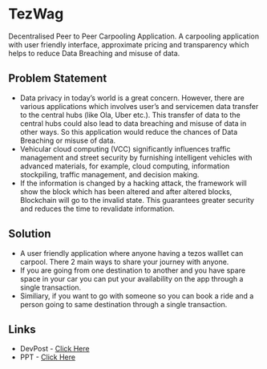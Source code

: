 # TezWag
Decentralised Peer to Peer Carpooling Application. A carpooling application with user friendly interface, approximate pricing and transparency which helps to reduce Data Breaching and misuse of data.

## Problem Statement
* Data privacy in today’s world is a great concern. However, there are various applications which involves user’s and servicemen data transfer to the central hubs (like Ola, Uber etc.). This transfer of data to the central hubs could also lead to data breaching and misuse of data in other ways. So this application would reduce the chances of Data Breaching or misuse of data.
* Vehicular cloud computing (VCC) significantly influences traffic management and street security by furnishing intelligent vehicles with advanced materials, for example, cloud computing, information stockpiling, traffic management, and decision making.
* If the information is changed by a hacking attack, the framework will show the block which has been altered and after altered blocks, Blockchain will go to the invalid state. This guarantees greater security and reduces the time to revalidate information.
## Solution
*  A user friendly application where anyone having a tezos walllet can carpool. There 2 main ways to share your journey with anyone.
* If you are going from one destination to another and you have spare space in your car you can put your availability on the app through a single transaction.
* Similiary, if you want to go with someone so you can book a ride and a person going to same destination through a single transaction.

## Links
* DevPost - <a href ="https://devpost.com/software/tezwag"> Click Here </a>
* PPT - <a href="https://docs.google.com/presentation/d/1K97uX5QD1jyf3pEWWqmTHstg1OOI9vux8fWcmUiJcwE/edit?usp=sharing"> Click Here </a>
